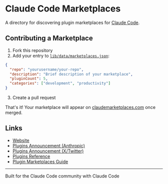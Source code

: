 # Claude Code Marketplaces

A directory for discovering plugin marketplaces for [Claude Code](https://claude.ai/code).

## Contributing a Marketplace

1. Fork this repository
2. Add your entry to [`lib/data/marketplaces.json`](lib/data/marketplaces.json):

```json
{
  "repo": "yourusername/your-repo",
  "description": "Brief description of your marketplace",
  "pluginCount": 5,
  "categories": ["development", "productivity"]
}
```

3. Create a pull request

That's it! Your marketplace will appear on [claudemarketplaces.com](https://claudemarketplaces.com) once merged.

## Links

- [Website](https://claudemarketplaces.com)
- [Plugins Announcement (Anthropic)](https://www.anthropic.com/news/claude-code-plugins)
- [Plugins Announcement (X/Twitter)](https://x.com/AnthropicAI/status/1878133858093199712)
- [Plugins Reference](https://docs.claude.com/en/docs/claude-code/plugins-reference)
- [Plugin Marketplaces Guide](https://docs.claude.com/en/docs/claude-code/plugin-marketplaces)

---

Built for the Claude Code community with Claude Code
